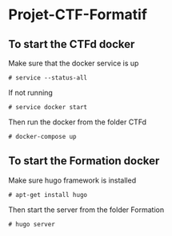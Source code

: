 # Projet-CTF-Formatif

## To start the CTFd docker

Make sure that the docker service is up
```
# service --status-all
```

If not running
```
# service docker start
```

Then run the docker from the folder CTFd
```
# docker-compose up
```


## To start the Formation docker

Make sure hugo framework is installed
```
# apt-get install hugo
```

Then start the server from the folder Formation
```
# hugo server
```
